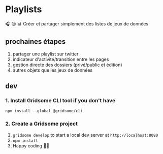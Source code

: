 # Playlists

 🎧 😌 📊 Créer et partager simplement des listes de jeux de données

## prochaines étapes

1. partager une playlist sur twitter
1. indicateur d'activité/transition entre les pages
1. gestion directe des dossiers (privé/public et édition) 
1. autres objets que les jeux de données


## dev

### 1. Install Gridsome CLI tool if you don't have

`npm install --global @gridsome/cli`

### 2. Create a Gridsome project

1. `gridsome develop` to start a local dev server at `http://localhost:8080`
2. `npm install`
3. Happy coding 🎉🙌
